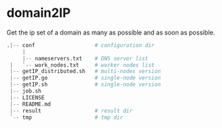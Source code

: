 # domain2IP
Get the ip set of a domain as many as possible and as soon as possible.
```python
.|-- conf                   # configuration dir
     |   
     |-- nameservers.txt    # DNS server list
 |   `-- work_nodes.txt     # worker nodes list
 |-- getIP_distributed.sh   # multi-nodes version
 |-- getIP.go               # single-node version
 |-- getIP.sh               # single-node version
 |-- job.sh
 |-- LICENSE
 |-- README.md
 |-- result                 # result dir
 `-- tmp                    # tmp dir
 ```
